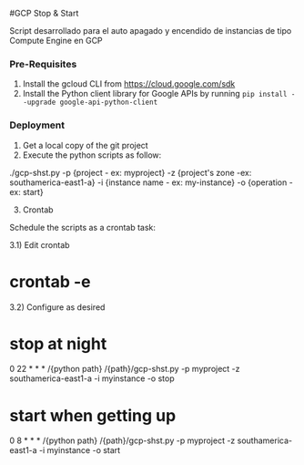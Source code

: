 #GCP Stop & Start 

Script desarrollado para el auto apagado y encendido de instancias de tipo Compute Engine en GCP

### Pre-Requisites

1) Install the gcloud CLI from https://cloud.google.com/sdk 
2) Install the Python client library for Google APIs by running `pip install --upgrade google-api-python-client`


### Deployment

1) Get a local copy of the git project
2) Execute the python scripts as follow:

./gcp-shst.py -p {project - ex: myproject} -z {project's zone -ex: southamerica-east1-a} -i {instance name - ex: my-instance} -o {operation - ex: start}

3) Crontab
 
Schedule the scripts as a crontab task:

3.1) Edit crontab 
# crontab -e
3.2) Configure as desired
# stop at night
0 22 * * * /{python path} /{path}/gcp-shst.py -p myproject -z southamerica-east1-a -i myinstance -o stop
# start when getting up
0 8  * * * /{python path} /{path}/gcp-shst.py -p myproject -z southamerica-east1-a -i myinstance -o start
